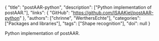 {
  "title": "postAAR-python",
  "description": ["Python implementation of postAAR."],
  "links": {
    "GitHub": "https://github.com/ISAAKiel/postAAR-python"
  },
  "authors": ["chrinne", "WerthersEchte"],
  "categories": ["Packages and libraries"],
  "tags": ["Shape recognition"],
  "doi": null
}

<!-- Generated by csv2md.R – do not edit by hand -->

Python implementation of postAAR.